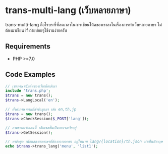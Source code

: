 # trans-multi-lang (เว็บหลายภาษา)
trans-multi-lang คือไรบรารี่ที่ลดเวลาในการเขียนโค้ดของเราลงในเรื่องการทำเว็บหลายภาษา ไม่ต้องมาเขียน if ถ่ายบ่อยๆใช้งานง่ายครับ

## Requirements
- PHP >=7.0

## Code Examples

```php
// เซตภาษาเริ่มต้นของเว็บเมื่อเข้ามา
include 'trans.php';
$trans = new trans();
$trans->LangLocal('en');

// ตั้งค่าภาษาตามที่ส่งข้อมูลมา เช่น en,th,jp 
$trans = new trans();
$trans->CheckSession($_POST['lang']);

// ถามระบบว่าตอนนี้ เก็บเซสชั่นเป็นภาษาอะไรอยู่
$trans->GetSession();

// หาข้อมูล เพื่อเเสดงผลภาษาที่ต้องการออกมา อยู่ในพาท lang/{location}/th.json ท่าเป็นอังกฤษ en.json สร้างเองนะครับ
echo $trans->trans_lang('menu', 'list1');
```
